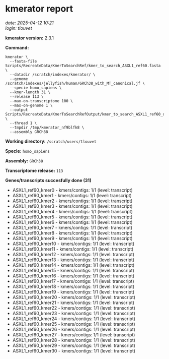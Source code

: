 # kmerator report
*date: 2025-04-12 10:21*  
*login: tlouvet*

**kmerator version:** 2.3.1

**Command:**

```
kmerator \
  --fasta-file Scripts/RecreateData/KmerToSearchRef/kmer_to_search_ASXL1_ref60.fasta \
  --datadir /scratch/indexes/kmerator/ \
  --genome /scratch/indexes/jellyfish/human/GRCh38_with_MT_canonical.jf \
  --specie homo_sapiens \
  --kmer-length 31 \
  --release 113 \
  --max-on-transcriptome 100 \
  --max-on-genome 1 \
  --output Scripts/RecreateData/KmerToSearchRefOutput/kmer_to_search_ASXL1_ref60_output \
  --thread 1 \
  --tmpdir /tmp/kmerator_nf9blfk8 \
  --assembly GRCh38
```

**Working directory:** `/scratch/users/tlouvet`

**Specie:** `homo_sapiens`

**Assembly:** `GRCh38`

**Transcriptome release:** `113`

**Genes/transcripts succesfully done (31)**

- ASXL1_ref60_kmer0 - kmers/contigs: 1/1 (level: transcript)
- ASXL1_ref60_kmer1 - kmers/contigs: 1/1 (level: transcript)
- ASXL1_ref60_kmer2 - kmers/contigs: 1/1 (level: transcript)
- ASXL1_ref60_kmer3 - kmers/contigs: 1/1 (level: transcript)
- ASXL1_ref60_kmer4 - kmers/contigs: 1/1 (level: transcript)
- ASXL1_ref60_kmer5 - kmers/contigs: 1/1 (level: transcript)
- ASXL1_ref60_kmer6 - kmers/contigs: 1/1 (level: transcript)
- ASXL1_ref60_kmer7 - kmers/contigs: 1/1 (level: transcript)
- ASXL1_ref60_kmer8 - kmers/contigs: 1/1 (level: transcript)
- ASXL1_ref60_kmer9 - kmers/contigs: 1/1 (level: transcript)
- ASXL1_ref60_kmer10 - kmers/contigs: 1/1 (level: transcript)
- ASXL1_ref60_kmer11 - kmers/contigs: 1/1 (level: transcript)
- ASXL1_ref60_kmer12 - kmers/contigs: 1/1 (level: transcript)
- ASXL1_ref60_kmer13 - kmers/contigs: 1/1 (level: transcript)
- ASXL1_ref60_kmer14 - kmers/contigs: 1/1 (level: transcript)
- ASXL1_ref60_kmer15 - kmers/contigs: 1/1 (level: transcript)
- ASXL1_ref60_kmer16 - kmers/contigs: 1/1 (level: transcript)
- ASXL1_ref60_kmer17 - kmers/contigs: 1/1 (level: transcript)
- ASXL1_ref60_kmer18 - kmers/contigs: 1/1 (level: transcript)
- ASXL1_ref60_kmer19 - kmers/contigs: 1/1 (level: transcript)
- ASXL1_ref60_kmer20 - kmers/contigs: 1/1 (level: transcript)
- ASXL1_ref60_kmer21 - kmers/contigs: 1/1 (level: transcript)
- ASXL1_ref60_kmer22 - kmers/contigs: 1/1 (level: transcript)
- ASXL1_ref60_kmer23 - kmers/contigs: 1/1 (level: transcript)
- ASXL1_ref60_kmer24 - kmers/contigs: 1/1 (level: transcript)
- ASXL1_ref60_kmer25 - kmers/contigs: 1/1 (level: transcript)
- ASXL1_ref60_kmer26 - kmers/contigs: 1/1 (level: transcript)
- ASXL1_ref60_kmer27 - kmers/contigs: 1/1 (level: transcript)
- ASXL1_ref60_kmer28 - kmers/contigs: 1/1 (level: transcript)
- ASXL1_ref60_kmer29 - kmers/contigs: 1/1 (level: transcript)
- ASXL1_ref60_kmer30 - kmers/contigs: 1/1 (level: transcript)
